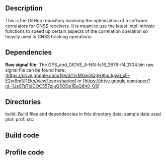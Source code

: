 ## Description

This is the GitHub repository involving the optimization of a software correlators
for GNSS receivers.  It is meant to use the latest Intel intrinsic functions to
speed up certain aspects of the correlation operation so heavily used in GNSS
tracking operations.

## Dependencies

  **Raw signal file:** The GPS_and_GIOVE_A-NN-fs16_3676-if4_1304.bin raw signal
  file can be found here:
  [https://drive.google.com/file/d/1zrM0wjSQgH8hpJgw6_xE-E2yr8mNTEkn/view?usp=sharing]
  or
  [https://drive.google.com/open?id=1Jz07sTIdCOC557pjuQ5ODp1BuQ8h0-O8]

## Directories
build: Build files and dependencies in this directory
data: sample data used
plot:
prof:
src:

## Build code

## Profile code
